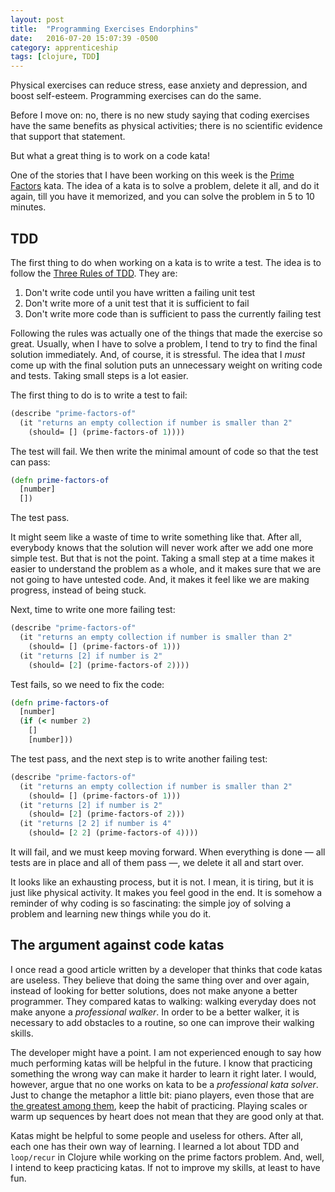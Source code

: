 ```yaml
---
layout: post
title:  "Programming Exercises Endorphins"
date:   2016-07-20 15:07:39 -0500
category: apprenticeship
tags: [clojure, TDD]
---
```


Physical exercises can reduce stress, ease anxiety and depression, and boost self-esteem. Programming exercises can do the same. <!--more-->

Before I move on: no, there is no new study saying that coding exercises have the same benefits as physical activities; there is no scientific evidence that support that statement.

But what a great thing is to work on a code kata!

One of the stories that I have been working on this week is the [Prime Factors](https://en.wikipedia.org/wiki/Prime_factor) kata. The idea of a kata is to solve a problem, delete it all, and do it again, till you have it memorized, and you can solve the problem in 5 to 10 minutes.

## TDD

The first thing to do when working on a kata is to write a test. The idea is to follow the [Three Rules of TDD](http://butunclebob.com/ArticleS.UncleBob.TheThreeRulesOfTdd). They are:

1. Don't write code until you have written a failing unit test
2. Don't write more of a unit test that it is sufficient to fail
3. Don't write more code than is sufficient to pass the currently failing test

Following the rules was actually one of the things that made the exercise so great. Usually, when I have to solve a problem, I tend to try to find the final solution immediately. And, of course, it is stressful. The idea that I *must* come up with the final solution puts an unnecessary weight on writing code and tests. Taking small steps is a lot easier.

The first thing to do is to write a test to fail:

```clojure
(describe "prime-factors-of"
  (it "returns an empty collection if number is smaller than 2"
    (should= [] (prime-factors-of 1))))
```

The test will fail. We then write the minimal amount of code so that the test can pass:

```clojure
(defn prime-factors-of
  [number]
  [])
```

The test pass.

It might seem like a waste of time to write something like that. After all, everybody knows that the solution will never work after we add one more simple test. But that is not the point. Taking a small step at a time makes it easier to understand the problem as a whole, and it makes sure that we are not going to have untested code. And, it makes it feel like we are making progress, instead of being stuck.

Next, time to write one more failing test:

```clojure
(describe "prime-factors-of"
  (it "returns an empty collection if number is smaller than 2"
    (should= [] (prime-factors-of 1)))
  (it "returns [2] if number is 2"
    (should= [2] (prime-factors-of 2))))
```

Test fails, so we need to fix the code:

```clojure
(defn prime-factors-of
  [number]
  (if (< number 2)
    []
    [number]))
```

The test pass, and the next step is to write another failing test:

```clojure
(describe "prime-factors-of"
  (it "returns an empty collection if number is smaller than 2"
    (should= [] (prime-factors-of 1)))
  (it "returns [2] if number is 2"
    (should= [2] (prime-factors-of 2)))
  (it "returns [2 2] if number is 4"
    (should= [2 2] (prime-factors-of 4))))
```

It will fail, and we must keep moving forward. When everything is done &mdash; all tests are in place and all of them pass &mdash;, we delete it all and start over.

It looks like an exhausting process, but it is not. I mean, it is tiring, but it is just like physical activity. It makes you feel good in the end. It is somehow a reminder of why coding is so fascinating: the simple joy of solving a problem and learning new things while you do it.

## The argument against code katas

I once read a good article written by a developer that thinks that code katas are useless. They believe that doing the same thing over and over again, instead of looking for better solutions, does not make anyone a better programmer. They compared katas to walking: walking everyday does not make anyone a *professional walker*. In order to be a better walker, it is necessary to add obstacles to a routine, so one can improve their walking skills.

The developer might have a point. I am not experienced enough to say how much performing katas will be helpful in the future. I know that practicing something the wrong way can make it harder to learn it right later. I would, however, argue that no one works on kata to be a *professional kata solver*. Just to change the metaphor a little bit: piano players, even those that are [the greatest among them](https://www.youtube.com/watch?v=rpdoE7iWbJk), keep the habit of practicing. Playing scales or warm up sequences by heart does not mean that they are good only at that.

Katas might be helpful to some people and useless for others. After all, each one has their own way of learning. I learned a lot about TDD and `loop/recur` in Clojure while working on the prime factors problem. And, well, I intend to keep practicing katas. If not to improve my skills, at least to have fun.
